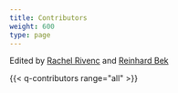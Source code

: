 ```yaml
---
title: Contributors
weight: 600
type: page
---
```


Edited by [Rachel Rivenc](#rachel-rivenc) and [Reinhard Bek](#reinhard-bek)

{{< q-contributors range="all" >}}